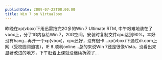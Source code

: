 ```yaml
---
publishDate: 2009-07-22T00:00:00
title: Win 7 on Virtualbox
---
```


昨晚在xp(vbox)下用迅雷拖完2G多的Win 7 Ultimate RTM,
中午艰难地装在了vbox上，分了1G内存给Win
7，20G空间，安装时复制文件cpu达到90%，幸好没有hang…再开一个xp(vbox)，cpu还好，没有很卡…xp(vbox)下通过dr.com上网（受校园网迫害），IE
8 顺利online…总的来说Win
7还是很像Vista，没看出来显著改进的地方，下午赶着上课就没继续折腾了…

